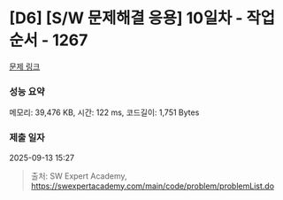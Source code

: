 # [D6] [S/W 문제해결 응용] 10일차 - 작업순서 - 1267 

[문제 링크](https://swexpertacademy.com/main/code/problem/problemDetail.do?contestProbId=AV18TrIqIwUCFAZN) 

### 성능 요약

메모리: 39,476 KB, 시간: 122 ms, 코드길이: 1,751 Bytes

### 제출 일자

2025-09-13 15:27



> 출처: SW Expert Academy, https://swexpertacademy.com/main/code/problem/problemList.do